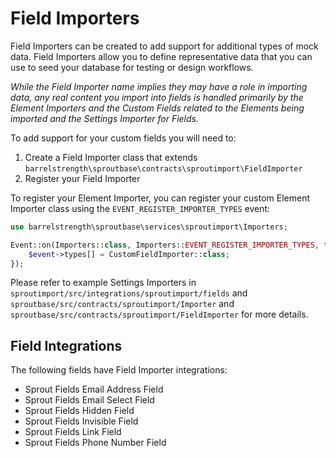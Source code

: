 # Field Importers

Field Importers can be created to add support for additional types of mock data. Field Importers allow you to define representative data that you can use to seed your database for testing or design workflows.

_While the Field Importer name implies they may have a role in importing data, any real content you import into fields is handled primarily by the Element Importers and the Custom Fields related to the Elements being imported and the Settings Importer for Fields._

To add support for your custom fields you will need to:

1. Create a Field Importer class that extends `barrelstrength\sproutbase\contracts\sproutimport\FieldImporter`
2. Register your Field Importer

To register your Element Importer, you can register your custom Element Importer class using the `EVENT_REGISTER_IMPORTER_TYPES` event:

``` php
use barrelstrength\sproutbase\services\sproutimport\Importers;

Event::on(Importers::class, Importers::EVENT_REGISTER_IMPORTER_TYPES, function(RegisterComponentTypesEvent $event) {
    $event->types[] = CustomFieldImporter::class;
});
```

Please refer to example Settings Importers in `sproutimport/src/integrations/sproutimport/fields` and `sproutbase/src/contracts/sproutimport/Importer` and `sproutbase/src/contracts/sproutimport/FieldImporter` for more details.

## Field Integrations

The following fields have Field Importer integrations:

- Sprout Fields Email Address Field
- Sprout Fields Email Select Field
- Sprout Fields Hidden Field
- Sprout Fields Invisible Field
- Sprout Fields Link Field
- Sprout Fields Phone Number Field